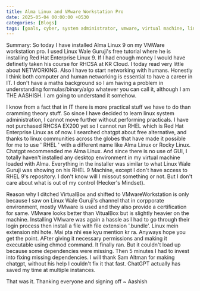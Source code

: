 ```yaml
---
title: Alma Linux and VMware Workstation Pro
date: 2025-05-04 00:00:00 +0530
categories: [Blogs]
tags: [goals, cyber, system administrator, vmware, virtual machine, linux, almalinux]
---
```

Summary:
So today I have installed Alma Linux 9 on my VMWare workstation pro. I used Linux Wale Guruji's free tutorial where he is installing Red Hat Enterprise Linux 9. If I had enough money I would have definetly taken his course for RHCSA at KR Cloud. I today read very little about NETWORKING. Also I have to start networking with humans. Honestly I think both computer and human networking is essential to have a career in IT. I don't have a maths background so I am having a problem in understanding formulas/binary/algo whatever you can call it, although I am THE AASHISH. I am going to understand it somehow.

I know from a fact that in IT there is more practical stuff we have to do than cramming theory stuff. So since I have decided to learn linux system administration, I cannot move further without performing practicals. I have not purchased RHCSA EX200 yet so I cannot run RHEL which is Red Hat Enterprise Linux as of now. I searched chatgpt about free alternative, and thanks to linux communities across the globes that have made it possible for me to use ' RHEL ' with a different name like Alma Linux or Rocky Linux. Chatgpt recommended me Alma Linux. And since there is no use of GUI, I totally haven't installed any desktop environment in my virtual machine loaded with Alma. Everything in the installer was similar to what Linux Wale Guruji was showing on his RHEL 9 Machine, except I don't have access to RHEL 9's repository. I don't know will I missout something or not. But I don't care about what is out of my control (Hecker's Mindset).

Reason why I ditched VirtualBox and shifted to VMwareWorkstation is only because I saw on Linux Wale Guruji's channel that in corpporate environment, mostly VMware is used and they also provide a certification for same. VMware looks better than VitualBox but is slightly heavier on the machine. Installing VMware was again a hassle as I had to go through their login process then install a file with file extension '.bundle'. Linux mein extension nhi hote. Mai pta nhi ese kyu mention kr ra. Anyways hope you get the point. AFter giving it necessary permissions and making it executable using chmod command. It finally ran. But it couldn't load up because some dependencies were missing. Then 5 minutes I had to invest into fixing missing dependencies. I will thank Sam Altman for making chatgpt, without his help I couldn't fix it that fast. ChatGPT actually has saved my time at multiple instances. 

That was it. Thanking everyone and signing off ~ Aashish